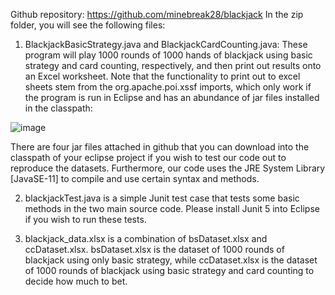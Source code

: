 Github repository: https://github.com/minebreak28/blackjack
In the zip folder, you will see the following files:


1.	BlackjackBasicStrategy.java and BlackjackCardCounting.java: These program will play 1000 rounds of 1000 hands of blackjack using basic strategy and card counting, respectively, and then print out results onto an Excel worksheet. Note that the functionality to print out to excel sheets stem from the org.apache.poi.xssf imports, which only work if the program is run in Eclipse and has an abundance of jar files installed in the classpath:









![image](https://user-images.githubusercontent.com/78050276/234165251-94070c53-350b-42a2-b3a5-c369fcae48a9.png)

There are four jar files attached in github that you can download into the classpath of your eclipse project if you wish to test our code out to reproduce the datasets. Furthermore, our code uses the JRE System Library [JavaSE-11] to compile and use certain syntax and methods.


2.	blackjackTest.java is a simple Junit test case that tests some basic methods in the two main source code. Please install Junit 5 into Eclipse if you wish to run these tests.


4.	blackjack_data.xlsx is a combination of bsDataset.xlsx and ccDataset.xlsx. bsDataset.xlsx is the dataset of 1000 rounds of blackjack using only basic strategy, while ccDataset.xlsx is the dataset of 1000 rounds of blackjack using basic strategy and card counting to decide how much to bet.

